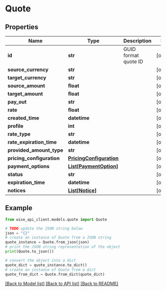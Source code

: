# Quote


## Properties

Name | Type | Description | Notes
------------ | ------------- | ------------- | -------------
**id** | **str** | GUID format quote ID | [optional] 
**source_currency** | **str** |  | [optional] 
**target_currency** | **str** |  | [optional] 
**source_amount** | **float** |  | [optional] 
**target_amount** | **float** |  | [optional] 
**pay_out** | **str** |  | [optional] 
**rate** | **float** |  | [optional] 
**created_time** | **datetime** |  | [optional] 
**profile** | **int** |  | [optional] 
**rate_type** | **str** |  | [optional] 
**rate_expiration_time** | **datetime** |  | [optional] 
**provided_amount_type** | **str** |  | [optional] 
**pricing_configuration** | [**PricingConfiguration**](PricingConfiguration.md) |  | [optional] 
**payment_options** | [**List[PaymentOption]**](PaymentOption.md) |  | [optional] 
**status** | **str** |  | [optional] 
**expiration_time** | **datetime** |  | [optional] 
**notices** | [**List[Notice]**](Notice.md) |  | [optional] 

## Example

```python
from wise_api_client.models.quote import Quote

# TODO update the JSON string below
json = "{}"
# create an instance of Quote from a JSON string
quote_instance = Quote.from_json(json)
# print the JSON string representation of the object
print(Quote.to_json())

# convert the object into a dict
quote_dict = quote_instance.to_dict()
# create an instance of Quote from a dict
quote_from_dict = Quote.from_dict(quote_dict)
```
[[Back to Model list]](../README.md#documentation-for-models) [[Back to API list]](../README.md#documentation-for-api-endpoints) [[Back to README]](../README.md)


